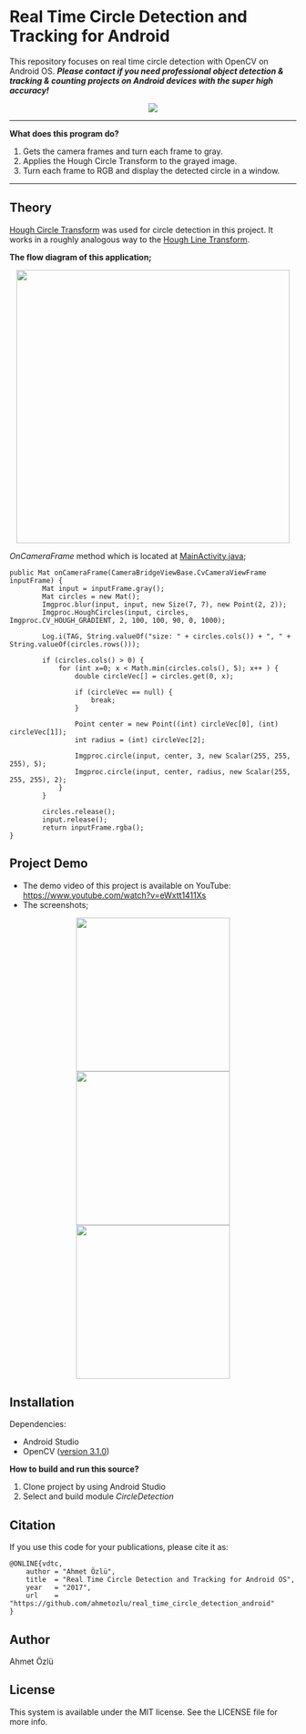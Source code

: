 # Real Time Circle Detection and Tracking for Android
This repository focuses on real time circle detection with OpenCV on Android OS. ***Please contact if you need professional object detection & tracking & counting projects on Android devices with the super high accuracy!***

<p align="center">
  <img src="https://user-images.githubusercontent.com/22610163/30448081-7009626a-9996-11e7-8f01-2684755aa5e2.gif">
</p>

---
**What does this program do?**
1. Gets the camera frames and turn each frame to gray.
2. Applies the Hough Circle Transform to the grayed image.
3. Turn each frame to RGB and display the detected circle in a window.
---

## Theory
[Hough Circle Transform](http://docs.opencv.org/2.4/doc/tutorials/imgproc/imgtrans/hough_circle/hough_circle.html) was used for circle detection in this project. It works in a roughly analogous way to the [Hough Line Transform](http://docs.opencv.org/2.4/doc/tutorials/imgproc/imgtrans/hough_lines/hough_lines.html).

**The flow diagram of this application;**

<p align="center">
  <img src="https://user-images.githubusercontent.com/22610163/103457209-1f9a0300-4d0e-11eb-92f1-c340e9e73704.png" | width=480>
</p>

*OnCameraFrame* method which is located at [MainActivity.java](https://raw.githubusercontent.com/ahmetozlu/real_time_circle_detection_android/master/CircleDetection/CircleDetection/src/main/java/src/main/MainActivity.java);
    
    public Mat onCameraFrame(CameraBridgeViewBase.CvCameraViewFrame inputFrame) {
            Mat input = inputFrame.gray();
            Mat circles = new Mat();
            Imgproc.blur(input, input, new Size(7, 7), new Point(2, 2));
            Imgproc.HoughCircles(input, circles, Imgproc.CV_HOUGH_GRADIENT, 2, 100, 100, 90, 0, 1000);

            Log.i(TAG, String.valueOf("size: " + circles.cols()) + ", " + String.valueOf(circles.rows()));

            if (circles.cols() > 0) {
                for (int x=0; x < Math.min(circles.cols(), 5); x++ ) {
                    double circleVec[] = circles.get(0, x);

                    if (circleVec == null) {
                        break;
                    }

                    Point center = new Point((int) circleVec[0], (int) circleVec[1]);
                    int radius = (int) circleVec[2];

                    Imgproc.circle(input, center, 3, new Scalar(255, 255, 255), 5);
                    Imgproc.circle(input, center, radius, new Scalar(255, 255, 255), 2);
                }
            }

            circles.release();
            input.release();
            return inputFrame.rgba();
    }

## Project Demo
- The demo video of this project is available on YouTube: https://www.youtube.com/watch?v=eWxtt1411Xs
- The screenshots;

<p align="center">
  <img src="https://user-images.githubusercontent.com/22610163/29189984-c845b03a-7e18-11e7-9f96-4a1564747684.jpg" | width=270> <img src="https://user-images.githubusercontent.com/22610163/29190037-f6bb5ac8-7e18-11e7-829b-97ef38a1ff04.jpg" | width=270> <img src="https://user-images.githubusercontent.com/22610163/29190038-f6c4e048-7e18-11e7-941b-1cc99fb6c0a2.jpg" | width=270>
</p>

## Installation
Dependencies:
- Android Studio
- OpenCV ([version 3.1.0](https://sourceforge.net/projects/opencvlibrary/files/opencv-android/3.1.0/OpenCV-3.1.0-android-sdk.zip/download))

**How to build and run this source?**

  1. Clone project by using Android Studio
  2. Select and build module *CircleDetection*

## Citation
If you use this code for your publications, please cite it as:

    @ONLINE{vdtc,
        author = "Ahmet Özlü",
        title  = "Real Time Circle Detection and Tracking for Android OS",
        year   = "2017",
        url    = "https://github.com/ahmetozlu/real_time_circle_detection_android"
    }

## Author
Ahmet Özlü

## License
This system is available under the MIT license. See the LICENSE file for more info.
